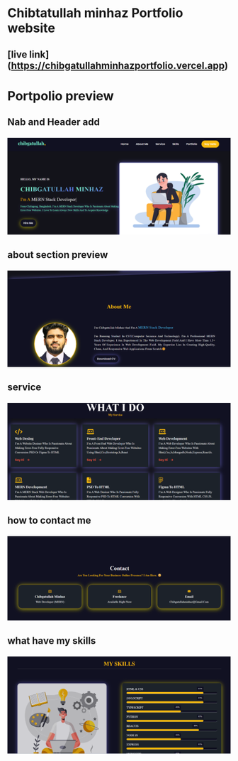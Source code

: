 # Chibtatullah minhaz Portfolio website

## [live link] (https://chibgatullahminhazportfolio.vercel.app)


# Portpolio preview

## Nab and Header add

### ![alt text](portfolio/Preview/navHeader.png)

## about section preview

### ![alt text](portfolio/Preview/about.png)

## service 

### ![alt text](portfolio/Preview/service.png)

## how to contact me
### ![alt text](portfolio/Preview/ctact.png)

## what have my skills 

### ![alt text](portfolio/Preview/skills.png)